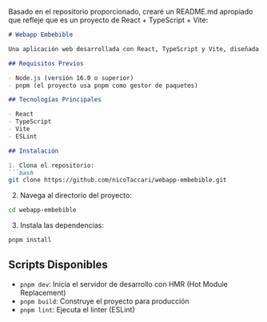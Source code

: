 Basado en el repositorio proporcionado, crearé un README.md apropiado que refleje que es un proyecto de React + TypeScript + Vite:

````markdown:README.md
# Webapp Embebible

Una aplicación web desarrollada con React, TypeScript y Vite, diseñada para ser embebible en otros proyectos.

## Requisitos Previos

- Node.js (versión 16.0 o superior)
- pnpm (el proyecto usa pnpm como gestor de paquetes)

## Tecnologías Principales

- React
- TypeScript
- Vite
- ESLint

## Instalación

1. Clona el repositorio:
```bash
git clone https://github.com/nicoTaccari/webapp-embebible.git
````

2. Navega al directorio del proyecto:

```bash
cd webapp-embebible
```

3. Instala las dependencias:

```bash
pnpm install
```

## Scripts Disponibles

- `pnpm dev`: Inicia el servidor de desarrollo con HMR (Hot Module Replacement)
- `pnpm build`: Construye el proyecto para producción
- `pnpm lint`: Ejecuta el linter (ESLint)
